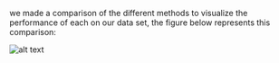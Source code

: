 we made a comparison of the different methods to visualize the performance of each on our data set, the figure below represents this comparison: 

![alt text](https://i.imgur.com/qQv8noJ.png)
